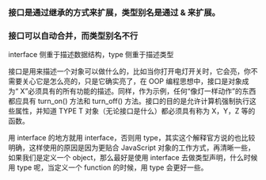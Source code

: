 ### 接口是通过继承的方式来扩展，类型别名是通过 & 来扩展。

### 接口可以自动合并，而类型别名不行

interface 侧重于描述数据结构，type 侧重于描述类型

接口是用来描述一个对象可以做什么的，比如当你打开电灯开关时，它会亮，你不需要关心它是怎么亮的，只是它确实亮了，在 OOP 编程思想中，接口是对象成为“ X”必须具有的所有功能的描述。同样，作为示例，任何“像灯一样动作”的东西都应具有 turn_on() 方法和 turn_off() 方法。接口的目的是允许计算机强制执行这些属性，并知道 TYPE T 对象（无论接口是什么）都必须具有称为 X，Y，Z 等的函数。

用 interface 的地方就用 interface，否则用 type，其实这个解释官方说的也比较明确，这样使用的原因是因为更贴合 JavaScript 对象的工作方式，再清晰一些，如果我们是定义一个 object，那么最好是使用 interface 去做类型声明，什么时候用 type 呢，当定义一个 function 的时候，用 type 会更好一些。
